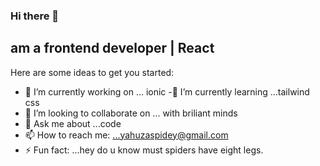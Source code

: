 ### Hi there 👋
## am a frontend developer | React

Here are some ideas to get you started:

- 🔭 I’m currently working on ... ionic 
-🌱 I’m currently learning ...tailwind css
- 👯 I’m looking to collaborate on ... with briliant minds
- 💬 Ask me about ...code
- 📫 How to reach me: ...yahuzaspidey@gmail.com
- ⚡ Fun fact: ...hey do u know must spiders have eight legs.
